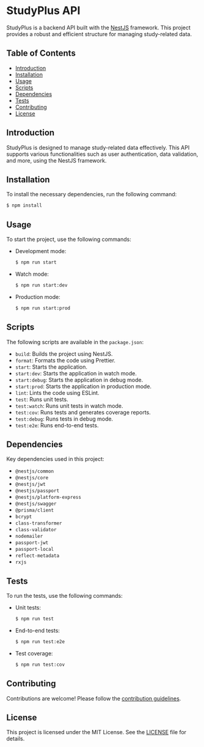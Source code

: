 # StudyPlus API

StudyPlus is a backend API built with the [NestJS](https://nestjs.com/) framework. This project provides a robust and efficient structure for managing study-related data.

## Table of Contents
- [Introduction](#introduction)
- [Installation](#installation)
- [Usage](#usage)
- [Scripts](#scripts)
- [Dependencies](#dependencies)
- [Tests](#tests)
- [Contributing](#contributing)
- [License](#license)

## Introduction
StudyPlus is designed to manage study-related data effectively. This API supports various functionalities such as user authentication, data validation, and more, using the NestJS framework.

## Installation
To install the necessary dependencies, run the following command:
```bash
$ npm install
```

## Usage
To start the project, use the following commands:
- Development mode:
  ```bash
  $ npm run start
  ```
- Watch mode:
  ```bash
  $ npm run start:dev
  ```
- Production mode:
  ```bash
  $ npm run start:prod
  ```

## Scripts
The following scripts are available in the `package.json`:
- `build`: Builds the project using NestJS.
- `format`: Formats the code using Prettier.
- `start`: Starts the application.
- `start:dev`: Starts the application in watch mode.
- `start:debug`: Starts the application in debug mode.
- `start:prod`: Starts the application in production mode.
- `lint`: Lints the code using ESLint.
- `test`: Runs unit tests.
- `test:watch`: Runs unit tests in watch mode.
- `test:cov`: Runs tests and generates coverage reports.
- `test:debug`: Runs tests in debug mode.
- `test:e2e`: Runs end-to-end tests.

## Dependencies
Key dependencies used in this project:
- `@nestjs/common`
- `@nestjs/core`
- `@nestjs/jwt`
- `@nestjs/passport`
- `@nestjs/platform-express`
- `@nestjs/swagger`
- `@prisma/client`
- `bcrypt`
- `class-transformer`
- `class-validator`
- `nodemailer`
- `passport-jwt`
- `passport-local`
- `reflect-metadata`
- `rxjs`

## Tests
To run the tests, use the following commands:
- Unit tests:
  ```bash
  $ npm run test
  ```
- End-to-end tests:
  ```bash
  $ npm run test:e2e
  ```
- Test coverage:
  ```bash
  $ npm run test:cov
  ```

## Contributing
Contributions are welcome! Please follow the [contribution guidelines](CONTRIBUTING.md).

## License
This project is licensed under the MIT License. See the [LICENSE](LICENSE) file for details.
